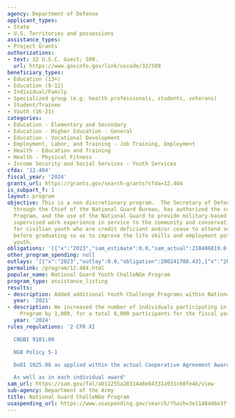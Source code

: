 ```yaml
---
agency: Department of Defense
applicant_types:
- State
- U.S. Territories and possessions
assistance_types:
- Project Grants
authorizations:
- text: 32 U.S.C. &sect; 509.
  url: https://www.govinfo.gov/link/uscode/32/509
beneficiary_types:
- Education (13+)
- Education (9-12)
- Individual/Family
- Specialized group (e.g. health professionals, students, veterans)
- Student/Trainee
- Youth (16-21)
categories:
- Education - Elementary and Secondary
- Education - Higher Education - General
- Education - Vocational Development
- Employment, Labor, and Training - Job Training, Employment
- Health - Education and Training
- Health - Physical Fitness
- Income Security and Social Services - Youth Services
cfda: '12.404'
fiscal_year: '2024'
grants_url: https://grants.gov/search-grants?cfda=12.404
is_subpart_f: 1
layout: program
objective: This is a non discretionary program.  The Secretary of Defense, acting
  through the Chief of the National Guard Bureau, has authorized the conduct of this
  Program, and the use of the National Guard to provide military-based training, including
  supervised work experience in service to the community and conservation projects,
  for civilian youth who are credit deficient and/or cease to attend secondary school
  before graduating so as to improve the life skills and employment potential of such
  youth.
obligations: '[{"x":"2023","sam_estimate":0.0,"sam_actual":218486819.0,"usa_spending_actual":218486819.04},{"x":"2024","sam_estimate":0.0,"sam_actual":172480861.0,"usa_spending_actual":172480860.67},{"x":"2025","sam_estimate":0.0,"sam_actual":22000000.0,"usa_spending_actual":0.0}]'
other_program_spending: null
outlays: '[{"x":"2023","outlay":0.0,"obligation":200241708.43},{"x":"2024","outlay":0.0,"obligation":169009316.5},{"x":"2025","outlay":0.0,"obligation":0.0}]'
permalink: /program/12.404.html
popular_name: National Guard Youth ChalleNGe Program
program_type: assistance_listing
results:
- description: Added additional Youth Challenge Programs within National Guard
  year: '2021'
- description: We increased the number of individuals participating in the Youth ChalleNGe
    Program by 1,000, for a total 8,000 participants for the fiscal year.
  year: '2024'
rules_regulations: '2 CFR XI

  CNGBI 9101.00

  NGB Policy 5-1

  DoDI 1025.08 as applied within the actual Cooperative Agreement Award

  As well as in each individual award'
sam_url: https://sam.gov/fal/ab11255a28314a8e84331a931c60fe4b/view
sub-agency: Department of the Army
title: National Guard ChalleNGe Program
usaspending_url: https://www.usaspending.gov/search/?hash=3e11484d6e3ff13f8b2f3f51aab3639c
---
```

